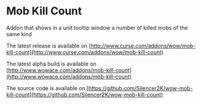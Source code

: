 Mob Kill Count
==============

Addon that shows in a unit tooltip window a number of killed mobs of the same kind

The latest release is available on [http://www.curse.com/addons/wow/mob-kill-count](http://www.curse.com/addons/wow/mob-kill-count)

The latest alpha build is available on [http://www.wowace.com/addons/mob-kill-count](http://www.wowace.com/addons/mob-kill-count)

The source code is available on [https://github.com/Silencer2K/wow-mob-kill-count](https://github.com/Silencer2K/wow-mob-kill-count)
